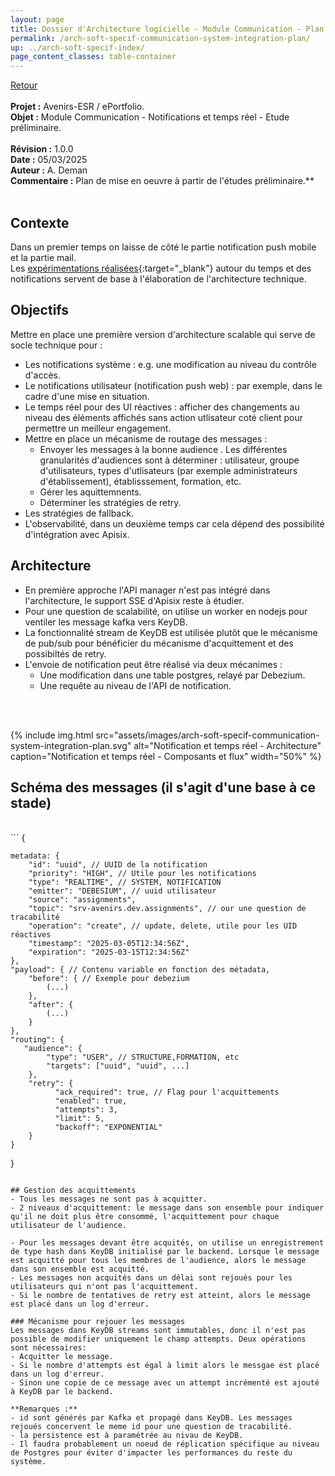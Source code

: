 ```yaml
---
layout: page
title: Dossier d'Architecture logicielle - Module Communication - Plan de mise en oeuvre
permalink: /arch-soft-specif-communication-system-integration-plan/
up: ../arch-soft-specif-index/
page_content_classes: table-container
---
```

[Retour](arch-soft-specif-communication.markdown)<br/>
<br/>
**Projet :** Avenirs-ESR / ePortfolio. <br/>
**Objet :** Module Communication - Notifications et temps réel - Etude préliminaire.<br/>
<br/>
**Révision :** 1.0.0<br/>
**Date :** 05/03/2025<br/>
**Auteur :** A. Deman<br/>
**Commentaire :** Plan de mise en oeuvre à partir de l'études préliminaire.**<br/>
<br/>

## Contexte
Dans un premier temps on laisse de côté le partie notification push mobile et la partie mail.<br/>
Les [expérimentations réalisées](arch-soft-specif-communication-communication-preliminary-study.markdown){:target="_blank"} autour du temps et des notifications servent de base à l'élaboration de l'architecture technique.

## Objectifs 
Mettre en place une première version d'architecture scalable qui serve de socle technique pour :
- Les notifications système : e.g. une modification au niveau du contrôle d'accès.
- Le notifications utilisateur (notification push web) : par exemple, dans le cadre d'une mise en situation.
- Le temps réel pour des UI réactives : afficher des changements au niveau des éléments affichés sans action utlisateur coté client pour permettre un meilleur engagement.
- Mettre en place un mécanisme de routage des messages :
    - Envoyer les messages à la bonne audience . Les différentes granularités d'audiences sont à déterminer : utilisateur, groupe d'utilisateurs, types d'utlisateurs (par exemple administrateurs d'établissement), établisssement, formation, etc.
    - Gérer les aquittemnents.
    - Déterminer les stratégies de retry.
- Les stratégies de fallback.
- L'observabilité, dans un deuxième temps car cela dépend des possibilité d'intégration avec Apisix.


## Architecture
- En première approche l'API manager n'est pas intégré dans l'architecture, le support SSE d'Apisix reste à étudier.
- Pour une question de scalabilité, on utilise un worker en nodejs pour ventiler les message kafka vers KeyDB.
- La fonctionnalité stream de KeyDB est utilisée plutôt que le mécanisme de pub/sub pour bénéficier du mécanisme d'acquittement et des possibiltés de retry.
- L'envoie de notification peut être réalisé via deux mécanimes :
    - Une modification dans une table postgres, relayé par Debezium.
    - Une requête au niveau de l'API de notification.

<br/><br/>

{% include img.html
        src="assets/images/arch-soft-specif-communication-system-integration-plan.svg"
        alt="Notification et temps réel - Architecture"
        caption="Notification et temps réel - Composants et flux"
        width="50%"
%}
<br/>
## Schéma des messages (il s'agit d'une base à ce stade)
<br/>
``` 
{

    metadata: {
        "id": "uuid", // UUID de la notification
        "priority": "HIGH", // Utile pour les notifications
        "type": "REALTIME", // SYSTEM, NOTIFICATION 
        "emitter": "DEBESIUM", // uuid utilisateur
        "source": "assignments",
        "topic": "srv-avenirs.dev.assignments", // our une question de tracabilité
        "operation": "create", // update, delete, utile pour les UID réactives
        "timestamp": "2025-03-05T12:34:56Z",
        "expiration": "2025-03-15T12:34:56Z"
    },
    "payload": { // Contenu variable en fonction des métadata,
        "before": { // Exemple pour debezium
            (...)
        },
        "after": {
            (...)
        }
    },
    "routing": {
       "audience": {
            "type": "USER", // STRUCTURE,FORMATION, etc
            "targets": ["uuid", "uuid", ...]
        },
        "retry": {
              "ack_required": true, // Flag pour l'acquittements
              "enabled": true,
              "attempts": 3,
              "limit": 5,
              "backoff": "EXPONENTIAL"
        }
    }
}
``` 

## Gestion des acquittements
- Tous les messages ne sont pas à acquitter.
- 2 niveaux d'acquittement: le message dans son ensemble pour indiquer qu'il ne doit plus être consommé, l'acquittement pour chaque utilisateur de l'audience.

- Pour les messages devant être acquités, on utilise un enregistrement de type hash dans KeyDB initialisé par le backend. Lorsque le message est acquitté pour tous les membres de l'audience, alors le message dans son ensemble est acquitté.
- Les messages non acquités dans un délai sont rejoués pour les utilisateurs qui n'ont pas l'acquittement.
- Si le nombre de tentatives de retry est atteint, alors le message est placé dans un log d'erreur.

### Mécanisme pour rejouer les messages
Les messages dans KeyDB streams sont immutables, donc il n'est pas possible de modifier uniquement le champ attempts. Deux opérations sont nécessaires:
- Acquitter le message.
- Si le nombre d'attempts est égal à limit alors le messgae est placé dans un log d'erreur.
- Sinon une copie de ce message avec un attempt incrémenté est ajouté à KeyDB par le backend.

**Remarques :** 
- id sont générés par Kafka et propagé dans KeyDB. Les messages rejoués concervent le meme id pour une question de tracabilité. 
- la persistence est à paramétrée au nivau de KeyDB.
- Il faudra probablement un noeud de réplication spécifique au niveau de Postgres pour éviter d'impacter les performances du reste du système.